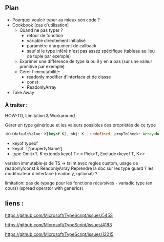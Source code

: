 ## Plan
- Pourquoi vouloir typer au mieux son code ?
- Cookbook (cas d'utilisation)
  - Quand ne pas typer ?
    - retour de fonction
    - variable directement initialisé
    - paramètre d'argument de callback
    - sauf si le type inféré n'est pas assez spécifique (tableau au lieu de tuple par exemple)
  - Exprimer une différence de type la ou il y en a pas (sur une valeur primitive par exemple)
  - Gérer l'immutabilité:
    - readonly modifier d'interface et de classe
    - const
    - ReadonlyArray
- Take Away

### À traiter :

HOW-TO, Limitation & Workaround

Gérer un type générique et les valeurs possibles des propriétés de ce type
````typescript
<K>(defaultValue: K[keyof K], obj: K | undefined, propToCheck: Array<keyof K>): K[keyof K]
````

- keyof typeof
- keyof T['propertyName']
- type Omit<T, K extends keyof T> = Pick<T, Exclude<keyof T, K>>

version immutable-js de TS -> tslint avec règles custom, usage de readonly/const & ReadonlyArray
Reprendre la doc sur les type guard ? les modificateur d'interface (readonly, optional) ?

limitation: pas de typage pour les fonctions récursives - variadic type (en cours) (spread operator with generics)

## liens :
https://github.com/Microsoft/TypeScript/issues/5453

https://github.com/Microsoft/TypeScript/issues/4183

https://github.com/Microsoft/TypeScript/issues/12215